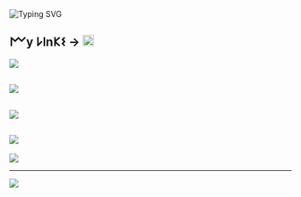 <img src="https://readme-typing-svg.herokuapp.com?font=Fira+Code&weight=600&size=30&duration=4000&pause=1000&color=F79256&width=435&lines=Hey+there!+I'm+Preetham+N+A;Welcome+to+my+Tech+Space" alt="Typing SVG" />

𐌌y 𐌋𐌉n𐌊𐌔 → 
<a href="https://preethm19.github.io/"><img src="https://preethm19.github.io/logo.png" width="20" height="20" alt="My Links"/></a> 
---
[![](https://visitcount.itsvg.in/api?id=hopperzuzer&icon=3&color=6)](https://visitcount.itsvg.in)


![](https://github-readme-stats.vercel.app/api?username=hopperzuzer&theme=discord_old_blurple&hide_border=false&include_all_commits=false&count_private=false)<br/>
---
![](https://nirzak-streak-stats.vercel.app/?user=hopperzuzer&theme=discord_old_blurple&hide_border=false)<br/>
---
![](https://github-readme-stats.vercel.app/api/top-langs/?username=hopperzuzer&theme=discord_old_blurple&hide_border=false&include_all_commits=false&count_private=false&layout=compact)
---

![](https://github-contributor-stats.vercel.app/api?username=hopperzuzer&limit=5&theme=discord_old_blurple&combine_all_yearly_contributions=true)

---
[![](https://visitcount.itsvg.in/api?id=hopperzuzer&icon=3&color=6)](https://visitcount.itsvg.in)
